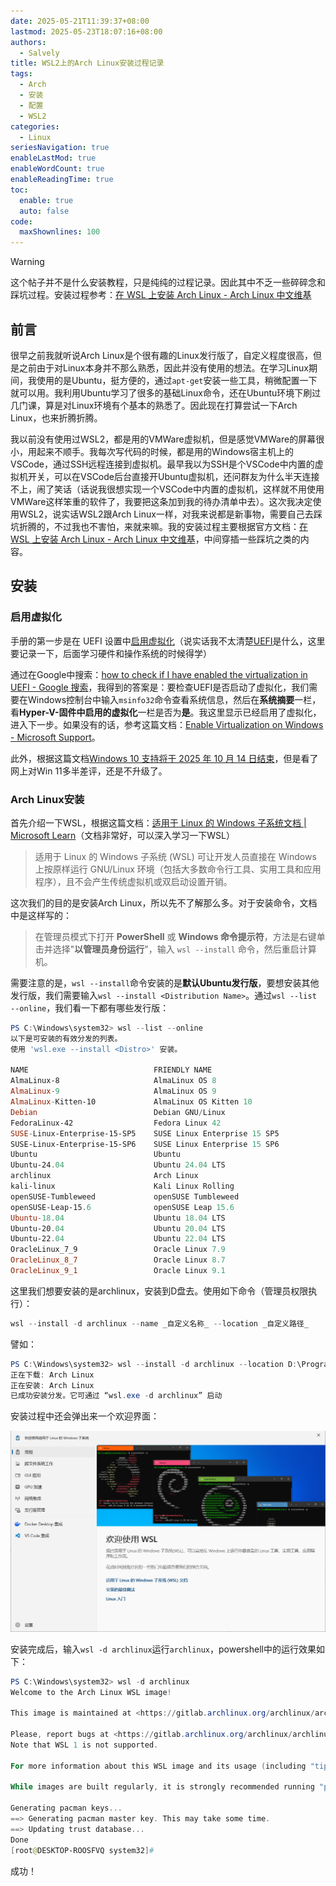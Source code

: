 ```yaml
---
date: 2025-05-21T11:39:37+08:00
lastmod: 2025-05-23T18:07:16+08:00
authors:
  - Salvely
title: WSL2上的Arch Linux安装过程记录
tags:
  - Arch
  - 安装
  - 配置
  - WSL2
categories:
  - Linux
seriesNavigation: true
enableLastMod: true
enableWordCount: true
enableReadingTime: true
toc:
  enable: true
  auto: false
code:
  maxShownlines: 100
---
```


<!--more-->

> [!WARNING]
> 这个帖子并不是什么安装教程，只是纯纯的过程记录。因此其中不乏一些碎碎念和踩坑过程。安装过程参考：[在 WSL 上安装 Arch Linux - Arch Linux 中文维基](https://wiki.archlinuxcn.org/wiki/%E5%9C%A8_WSL_%E4%B8%8A%E5%AE%89%E8%A3%85_Arch_Linux#)

## 前言

很早之前我就听说Arch Linux是个很有趣的Linux发行版了，自定义程度很高，但是之前由于对Linux本身并不那么熟悉，因此并没有使用的想法。在学习Linux期间，我使用的是Ubuntu，挺方便的，通过`apt-get`安装一些工具，稍微配置一下就可以用。我利用Ubuntu学习了很多的基础Linux命令，还在Ubuntu环境下刷过几门课，算是对Linux环境有个基本的熟悉了。因此现在打算尝试一下Arch Linux，也来折腾折腾。

我以前没有使用过WSL2，都是用的VMWare虚拟机，但是感觉VMWare的屏幕很小，用起来不顺手。我每次写代码的时候，都是用的Windows宿主机上的VSCode，通过SSH远程连接到虚拟机。最早我以为SSH是个VSCode中内置的虚拟机开关，可以在VSCode后台直接开Ubuntu虚拟机，还问群友为什么半天连接不上，闹了笑话（话说我很想实现一个VSCode中内置的虚拟机，这样就不用使用VMWare这样笨重的软件了，我要把这条加到我的待办清单中去）。这次我决定使用WSL2，说实话WSL2跟Arch Linux一样，对我来说都是新事物，需要自己去踩坑折腾的，不过我也不害怕，来就来嘛。我的安装过程主要根据官方文档：[在 WSL 上安装 Arch Linux - Arch Linux 中文维基](https://wiki.archlinuxcn.org/wiki/%E5%9C%A8_WSL_%E4%B8%8A%E5%AE%89%E8%A3%85_Arch_Linux)，中间穿插一些踩坑之类的内容。

## 安装

### 启用虚拟化

手册的第一步是在 UEFI 设置中[启用虚拟化](https://support.microsoft.com/en-us/windows/enable-virtualization-on-windows-c5578302-6e43-4b4b-a449-8ced115f58e1)（说实话我不太清楚[UEFI](https://zh.wikipedia.org/wiki/%E7%B5%B1%E4%B8%80%E5%8F%AF%E5%BB%B6%E4%BC%B8%E9%9F%8C%E9%AB%94%E4%BB%8B%E9%9D%A2)是什么，这里要记录一下，后面学习硬件和操作系统的时候得学）

通过在Google中搜索：[how to check if I have enabled the virtualization in UEFI - Google 搜索](https://www.google.com/search?q=how+to+check+if+I+have+enabled+the+virtualization+in+UEFI&oq=how+to+check+if+I+have+enabled+the+virtualization+in+UEFI&gs_lcrp=EgRlZGdlKgYIABBFGDkyBggAEEUYOTIKCAEQABiABBiiBDIHCAIQABjvBTIHCAMQABjvBTIHCAQQABjvBTIHCAUQABjvBdIBCTE2NjgwajBqMagCALACAA&sourceid=chrome&ie=UTF-8)，我得到的答案是：要检查UEFI是否启动了虚拟化，我们需要在Windows控制台中输入`msinfo32`命令查看系统信息，然后在**系统摘要**一栏，看**Hyper-V-固件中启用的虚拟化**一栏是否为**是**。我这里显示已经启用了虚拟化，进入下一步。如果没有的话，参考这篇文档：[Enable Virtualization on Windows - Microsoft Support](https://support.microsoft.com/en-us/windows/enable-virtualization-on-windows-c5578302-6e43-4b4b-a449-8ced115f58e1)。

此外，根据这篇文档[Windows 10 支持将于 2025 年 10 月 14 日结束](https://support.microsoft.com/en-us/windows/windows-10-support-ends-on-october-14-2025-2ca8b313-1946-43d3-b55c-2b95b107f281)，但是看了网上对Win 11多半差评，还是不升级了。

### Arch Linux安装

首先介绍一下WSL，根据这篇文档：[适用于 Linux 的 Windows 子系统文档 | Microsoft Learn](https://learn.microsoft.com/zh-cn/windows/wsl/)（文档非常好，可以深入学习一下WSL）

> 适用于 Linux 的 Windows 子系统 (WSL) 可让开发人员直接在 Windows 上按原样运行 GNU/Linux 环境（包括大多数命令行工具、实用工具和应用程序），且不会产生传统虚拟机或双启动设置开销。

这次我们的目的是安装Arch Linux，所以先不了解那么多。对于安装命令，文档中是这样写的：

> 在管理员模式下打开 **PowerShell** 或 **Windows 命令提示符**，方法是右键单击并选择"**以管理员身份运行**"，输入 `wsl --install` 命令，然后重启计算机。

需要注意的是，`wsl --install`命令安装的是**默认Ubuntu发行版**，要想安装其他发行版，我们需要输入`wsl --install <Distribution Name>`。通过`wsl --list --online`，我们看一下都有哪些发行版：

```powershell
PS C:\Windows\system32> wsl --list --online
以下是可安装的有效分发的列表。
使用 'wsl.exe --install <Distro>' 安装。

NAME                            FRIENDLY NAME
AlmaLinux-8                     AlmaLinux OS 8
AlmaLinux-9                     AlmaLinux OS 9
AlmaLinux-Kitten-10             AlmaLinux OS Kitten 10
Debian                          Debian GNU/Linux
FedoraLinux-42                  Fedora Linux 42
SUSE-Linux-Enterprise-15-SP5    SUSE Linux Enterprise 15 SP5
SUSE-Linux-Enterprise-15-SP6    SUSE Linux Enterprise 15 SP6
Ubuntu                          Ubuntu
Ubuntu-24.04                    Ubuntu 24.04 LTS
archlinux                       Arch Linux
kali-linux                      Kali Linux Rolling
openSUSE-Tumbleweed             openSUSE Tumbleweed
openSUSE-Leap-15.6              openSUSE Leap 15.6
Ubuntu-18.04                    Ubuntu 18.04 LTS
Ubuntu-20.04                    Ubuntu 20.04 LTS
Ubuntu-22.04                    Ubuntu 22.04 LTS
OracleLinux_7_9                 Oracle Linux 7.9
OracleLinux_8_7                 Oracle Linux 8.7
OracleLinux_9_1                 Oracle Linux 9.1
```

这里我们想要安装的是archlinux，安装到D盘去。使用如下命令（管理员权限执行）：

```powershell
wsl --install -d archlinux --name _自定义名称_ --location _自定义路径_
```

譬如：

```powershell
PS C:\Windows\system32> wsl --install -d archlinux --location D:\Program_Files\VM\Arch
正在下载: Arch Linux
正在安装: Arch Linux
已成功安装分发。它可通过 “wsl.exe -d archlinux” 启动
```

安装过程中还会弹出来一个欢迎界面：

![](wsl_welcome.png)

安装完成后，输入`wsl -d archlinux`运行`archlinux`，powershell中的运行效果如下：

```powershell
PS C:\Windows\system32> wsl -d archlinux
Welcome to the Arch Linux WSL image!

This image is maintained at <https://gitlab.archlinux.org/archlinux/archlinux-wsl>.

Please, report bugs at <https://gitlab.archlinux.org/archlinux/archlinux-wsl/-/issues>.
Note that WSL 1 is not supported.

For more information about this WSL image and its usage (including "tips and tricks" and troubleshooting steps), see the related Arch Wiki page at <https://wiki.archlinux.org/title/Install_Arch_Linux_on_WSL>.

While images are built regularly, it is strongly recommended running "pacman -Syu" right after the first launch due to the rolling release nature of Arch Linux.

Generating pacman keys...
==> Generating pacman master key. This may take some time.
==> Updating trust database...
Done
[root@DESKTOP-ROOSFVQ system32]#
```

成功！
